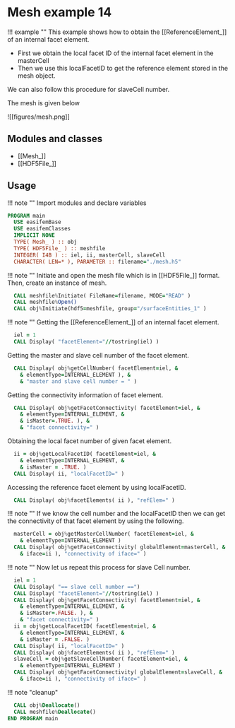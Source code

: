 # Mesh example 14

!!! example ""
    This example shows how to obtain the [[ReferenceElement_]] of an internal facet element.

- First we obtain the local facet ID of the internal facet element in the masterCell
- Then we use this localFacetID to get the reference element stored in the mesh object.

We can also follow this procedure for slaveCell number.

The mesh is given below

![[figures/mesh.png]]

## Modules and classes

- [[Mesh_]]
- [[HDF5File_]]

## Usage

!!! note ""
    Import modules and declare variables

``` fortran
PROGRAM main
  USE easifemBase
  USE easifemClasses
  IMPLICIT NONE
  TYPE( Mesh_ ) :: obj
  TYPE( HDF5File_ ) :: meshfile
  INTEGER( I4B ) :: iel, ii, masterCell, slaveCell
  CHARACTER( LEN=* ), PARAMETER :: filename="./mesh.h5"
```

!!! note ""
    Initiate and open the mesh file which is in [[HDF5File_]] format. Then, create an instance of mesh.

```fortran
  CALL meshfile%Initiate( FileName=filename, MODE="READ" )
  CALL meshfile%Open()
  CALL obj%Initiate(hdf5=meshfile, group="/surfaceEntities_1" )
```

!!! note ""
    Getting the [[ReferenceElement_]] of an internal facet element.

```fortran
  iel = 1
  CALL Display( "facetElement="//tostring(iel) )
```

Getting the master and slave cell number of the facet element.

```fortran
  CALL Display( obj%getCellNumber( facetElement=iel, &
    & elementType=INTERNAL_ELEMENT ), &
    & "master and slave cell number = " )
```

Getting the connectivity information of facet element.

```fortran
  CALL Display( obj%getFacetConnectivity( facetElement=iel, &
    & elementType=INTERNAL_ELEMENT, &
    & isMaster=.TRUE. ), &
    & "facet connectivity=" )
```

Obtaining the local facet number of given facet element.

```fortran
  ii = obj%getLocalFacetID( facetElement=iel, &
    & elementType=INTERNAL_ELEMENT, &
    & isMaster = .TRUE. )
  CALL Display( ii, "localFacetID=" )
```

Accessing the reference facet element by using localFacetID.

```fortran
  CALL Display( obj%facetElements( ii ), "refElem=" )
```

!!! note ""
    If we know the cell number and the localFacetID then we can get the connectivity of that facet element by using the following.

```fortran
  masterCell = obj%getMasterCellNumber( facetElement=iel, &
    & elementType=INTERNAL_ELEMENT )
  CALL Display( obj%getFacetConnectivity( globalElement=masterCell, &
    & iface=ii ), "connectivity of iface=" )
```

!!! note ""
    Now let us repeat this process for slave Cell number.

```fortran
  iel = 1
  CALL Display( "== slave cell number ==")
  CALL Display( "facetElement="//tostring(iel) )
  CALL Display( obj%getFacetConnectivity( facetElement=iel, &
    & elementType=INTERNAL_ELEMENT, &
    & isMaster=.FALSE. ), &
    & "facet connectivity=" )
  ii = obj%getLocalFacetID( facetElement=iel, &
    & elementType=INTERNAL_ELEMENT, &
    & isMaster = .FALSE. )
  CALL Display( ii, "localFacetID=" )
  CALL Display( obj%facetElements( ii ), "refElem=" )
  slaveCell = obj%getSlaveCellNumber( facetElement=iel, &
    & elementType=INTERNAL_ELEMENT )
  CALL Display( obj%getFacetConnectivity( globalElement=slaveCell, &
    & iface=ii ), "connectivity of iface=" )
```

!!! note "cleanup"

```fortran
  CALL obj%Deallocate()
  CALL meshfile%Deallocate()
END PROGRAM main
```
